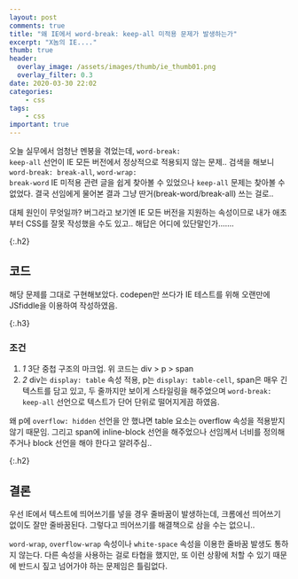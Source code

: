 ```yaml
---
layout: post
comments: true
title: "왜 IE에서 word-break: keep-all 미적용 문제가 발생하는가"
excerpt: "X놈의 IE...."
thumb: true
header:
  overlay_image: /assets/images/thumb/ie_thumb01.png
  overlay_filter: 0.3
date: 2020-03-30 22:02
categories:
    - css
tags:
    - css
important: true
---
```

오늘 실무에서 엄청난 멘붕을 겪었는데, <code>word-break: keep-all</code> 선언이 IE 모든 버전에서 정상적으로 적용되지 않는 문제.. 검색을 해보니 <code>word-break: break-all</code>, <code>word-wrap: break-word</code> IE 미적용 관련 글을 쉽게 찾아볼 수 있었으나 <code>keep-all</code> 문제는 찾아볼 수 없었다. 결국 선임에게 물어본 결과 그냥 딴거(break-word/break-all) 쓰는 걸로..

대체 원인이 무엇일까? 버그라고 보기엔 IE 모든 버전을 지원하는 속성이므로 내가 애초부터 CSS를 잘못 작성했을 수도 있고.. 해답은 어디에 있단말인가.......

{:.h2}
## 코드

<script async src="//jsfiddle.net/dmitry762/psgk8hcf/12/embed/html,css,result/"></script>

해당 문제를 그대로 구현해보았다. codepen만 쓰다가 IE 테스트를 위해 오랜만에 JSfiddle을 이용하여 작성하였음.

{:.h3}
### <span>조건</span>

<div class="cont-box type1">
  <ol class="bu-list--num type2">
    <li>
      <em class="num">1</em> 3단 중첩 구조의 마크업. 위 코드는 div &gt; p &gt; span
    </li>
    <li>
      <em class="num">2</em> div는 <code>display: table</code> 속성 적용, p는 <code>display: table-cell</code>, span은 매우 긴 텍스트를 담고 있고, 두 줄까지만 보이게 스타일링을 해주었으며 <code>word-break: keep-all</code> 선언으로 텍스트가 단어 단위로 떨어지게끔 하였음.
    </li>
  </ol>
</div>

왜 p에 <code>overflow: hidden</code> 선언을 안 했냐면 table 요소는 overflow 속성을 적용받지 않기 때문임. 그리고 span에 inline-block 선언을 해주었으나 선임께서 너비를 정의해주거나 block 선언을 해야 한다고 알려주심..

{:.h2}
## 결론
우선 IE에서 텍스트에 띄어쓰기를 넣을 경우 줄바꿈이 발생하는데, 크롬에선 띄어쓰기 없이도 잘만 줄바꿈된다. 그렇다고 띄어쓰기를 해결책으로 삼을 수는 없으니..

<code>word-wrap</code>, <code>overflow-wrap</code> 속성이나 <code>white-space</code> 속성을 이용한 줄바꿈 발생도 통하지 않는다. 다른 속성을 사용하는 걸로 타협을 했지만, 또 이런 상황에 처할 수 있기 때문에 반드시 짚고 넘어가야 하는 문제임은 틀림없다.
